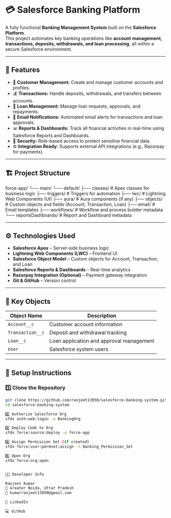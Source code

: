 # 💳 Salesforce Banking Platform

A fully functional **Banking Management System** built on the **Salesforce Platform**.  
This project automates key banking operations like **account management, transactions, deposits, withdrawals, and loan processing**, all within a secure Salesforce environment.

---

## 🚀 Features

- 🧾 **Customer Management:** Create and manage customer accounts and profiles.  
- 💰 **Transactions:** Handle deposits, withdrawals, and transfers between accounts.  
- 🏦 **Loan Management:** Manage loan requests, approvals, and repayments.  
- 📩 **Email Notifications:** Automated email alerts for transactions and loan approvals.  
- 📊 **Reports & Dashboards:** Track all financial activities in real-time using Salesforce Reports and Dashboards.  
- 🔐 **Security:** Role-based access to protect sensitive financial data.  
- ⚙️ **Integration Ready:** Supports external API integrations (e.g., Razorpay for payments).  

---

## 🏗️ Project Structure

force-app/
└── main/
└── default/
├── classes/ # Apex classes for business logic
├── triggers/ # Triggers for automation
├── lwc/ # Lightning Web Components (UI)
├── aura/ # Aura components (if any)
├── objects/ # Custom objects and fields (Account, Transaction, Loan)
├── email/ # Email templates
├── workflows/ # Workflow and process builder metadata
└── reportsDashboards/ # Report and Dashboard metadata



---

## ⚙️ Technologies Used

- **Salesforce Apex** – Server-side business logic  
- **Lightning Web Components (LWC)** – Frontend UI  
- **Salesforce Object Model** – Custom objects for Account, Transaction, and Loan  
- **Salesforce Reports & Dashboards** – Real-time analytics  
- **Razorpay Integration (Optional)** – Payment gateway integration  
- **Git & GitHub** – Version control  

---

## 🧠 Key Objects

| Object Name      | Description                                |
|------------------|--------------------------------------------|
| `Account__c`     | Customer account information               |
| `Transaction__c` | Deposit and withdrawal tracking             |
| `Loan__c`        | Loan application and approval management    |
| `User`           | Salesforce system users                     |

---

## 🧩 Setup Instructions

### 1️⃣ Clone the Repository
```bash
git clone https://github.com/ranjeet13950/salesforce-banking-system.git
cd salesforce-banking-system

2️⃣ Authorize Salesforce Org
sfdx auth:web:login -a BankingOrg

3️⃣ Deploy Code to Org
sfdx force:source:deploy -p force-app

4️⃣ Assign Permission Set (if created)
sfdx force:user:permset:assign -n Banking_Permission_Set

5️⃣ Open Org
sfdx force:org:open


🧑‍💻 Developer Info

Ranjeet Kumar
📍 Greater Noida, Uttar Pradesh
📧 kumarranjeet13950@gmail.com

🔗 LinkedIn

💻 GitHub
